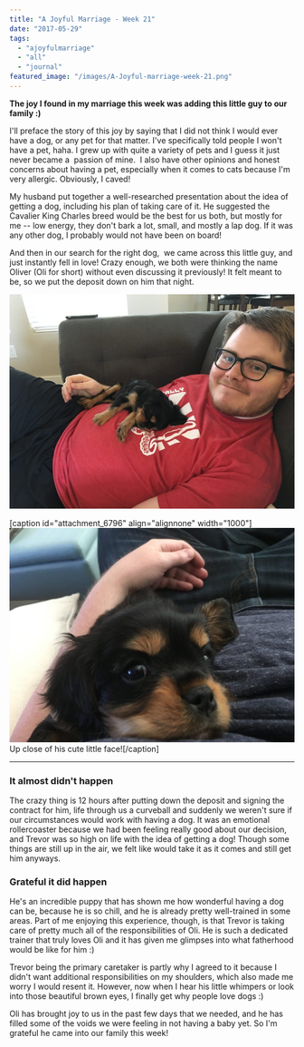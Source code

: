 ```yaml
---
title: "A Joyful Marriage - Week 21"
date: "2017-05-29"
tags:
  - "ajoyfulmarriage"
  - "all"
  - "journal"
featured_image: "/images/A-Joyful-marriage-week-21.png"
---
```


**The joy I found in my marriage this week was adding this little guy to our family :)**

I'll preface the story of this joy by saying that I did not think I would ever have a dog, or any pet for that matter. I've specifically told people I won't have a pet, haha. I grew up with quite a variety of pets and I guess it just never became a  passion of mine.  I also have other opinions and honest concerns about having a pet, especially when it comes to cats because I'm very allergic. Obviously, I caved!

My husband put together a well-researched presentation about the idea of getting a dog, including his plan of taking care of it. He suggested the Cavalier King Charles breed would be the best for us both, but mostly for me -- low energy, they don't bark a lot, small, and mostly a lap dog. If it was any other dog, I probably would not have been on board!

And then in our search for the right dog,  we came across this little guy, and just instantly fell in love! Crazy enough, we both were thinking the name Oliver (Oli for short) without even discussing it previously! It felt meant to be, so we put the deposit down on him that night.

![a joyful marriage, oli, king charles, cavalier king charles dog, king charles dog, cute king charles dog, family of 3 picture, oli dog name, oli, finding joy, find joy, joy in marriage, marriage advice, marriage experiences, newlywed life](/images/IMG_0049.jpg)

\[caption id="attachment\_6796" align="alignnone" width="1000"\]![a joyful marriage, oli, king charles, cavalier king charles dog, king charles dog, cute king charles dog, family of 3 picture, oli dog name, oli, finding joy, find joy, joy in marriage, marriage advice, marriage experiences, newlywed life](/images/IMG_0041.jpg) Up close of his cute little face!\[/caption\]

* * *

### It almost didn't happen

The crazy thing is 12 hours after putting down the deposit and signing the contract for him, life through us a curveball and suddenly we weren't sure if our circumstances would work with having a dog. It was an emotional rollercoaster because we had been feeling really good about our decision, and Trevor was so high on life with the idea of getting a dog! Though some things are still up in the air, we felt like would take it as it comes and still get him anyways.

### Grateful it did happen

He's an incredible puppy that has shown me how wonderful having a dog can be, because he is so chill, and he is already pretty well-trained in some areas. Part of me enjoying this experience, though, is that Trevor is taking care of pretty much all of the responsibilities of Oli. He is such a dedicated trainer that truly loves Oli and it has given me glimpses into what fatherhood would be like for him :)

Trevor being the primary caretaker is partly why I agreed to it because I didn't want additional responsibilities on my shoulders, which also made me worry I would resent it. However, now when I hear his little whimpers or look into those beautiful brown eyes, I finally get why people love dogs :)

Oli has brought joy to us in the past few days that we needed, and he has filled some of the voids we were feeling in not having a baby yet. So I'm grateful he came into our family this week!
